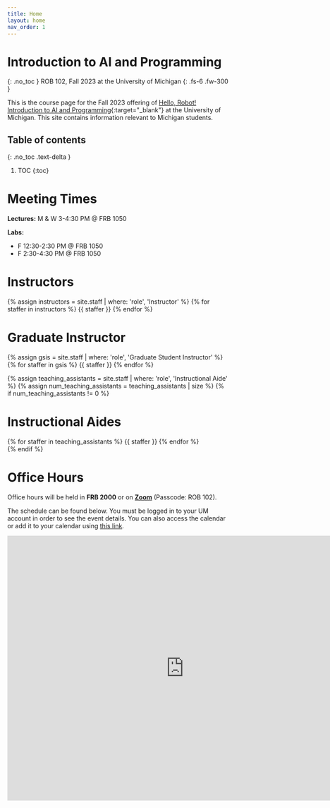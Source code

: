 ```yaml
---
title: Home
layout: home
nav_order: 1
---
```

# Introduction to AI and Programming
{: .no_toc }
ROB 102, Fall 2023 at the University of Michigan
{: .fs-6 .fw-300 }

This is the course page for the Fall 2023 offering of [Hello, Robot! Introduction to AI and Programming](https://hellorob.org){:target="_blank"} at the University of Michigan. This site contains information relevant to Michigan students.

## Table of contents
{: .no_toc .text-delta }

1. TOC
{:toc}

# Meeting Times

<i class="fa-solid fa-chalkboard-user"></i> **Lectures:** M & W 3-4:30 PM @ FRB 1050

<i class="fa-solid fa-flask"></i> **Labs:**
* F 12:30-2:30 PM @ FRB 1050
* F 2:30-4:30 PM @ FRB 1050

# Instructors

<div class="staff-row">
{% assign instructors = site.staff | where: 'role', 'Instructor' %}
{% for staffer in instructors %}
{{ staffer }}
{% endfor %}
</div>

# Graduate Instructor

<div class="staff-row">
{% assign gsis = site.staff | where: 'role', 'Graduate Student Instructor' %}
{% for staffer in gsis %}
{{ staffer }}
{% endfor %}
</div>

{% assign teaching_assistants = site.staff | where: 'role', 'Instructional Aide' %}
{% assign num_teaching_assistants = teaching_assistants | size %}
{% if num_teaching_assistants != 0 %}

# Instructional Aides

<div class="staff-row">
{% for staffer in teaching_assistants %}
{{ staffer }}
{% endfor %}
</div>
{% endif %}

# Office Hours

Office hours will be held in **FRB 2000** or on [**Zoom**](https://umich.zoom.us/j/93612493008) (Passcode: ROB 102).

The schedule can be found below. You must be logged in to your UM account in order to see the event details.
You can also access the calendar or add it to your calendar using [this link](https://calendar.google.com/calendar/u/0?cid=Y19mODgzMzJhMDg1NWZjZGE4ODY1OGYxMjZjMTZjMDc0NmUyZmUxZmQ3M2RjNzFjODUwOWVhZjYxMzQ2NzU3M2JjQGdyb3VwLmNhbGVuZGFyLmdvb2dsZS5jb20).

<iframe src="https://calendar.google.com/calendar/embed?src=c_f88332a0855fcda88658f126c16c0746e2fe1fd73dc71c8509eaf613467573bc%40group.calendar.google.com&ctz=America%2FNew_York" style="border: 0" width="800" height="600" frameborder="0" scrolling="no"></iframe>
